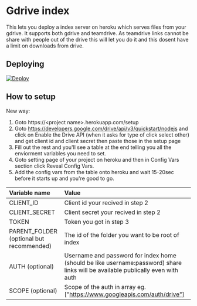 # Gdrive index

This lets you deploy a index server on heroku which serves files from your gdrive. It supports both gdrive and teamdrive.
As teamdrive links cannot be share with people out of the drive this will let you do it and this dosent have a limit on downloads from drive.

## Deploying

[![Deploy](https://www.herokucdn.com/deploy/button.svg)](https://heroku.com/deploy?template=https://github.com/NEOIR/HGDriveIndex)

## How to setup

New way:

1. Goto https://\<project name\>.herokuapp.com/setup
2. Goto https://developers.google.com/drive/api/v3/quickstart/nodejs and click on Enable the Drive API (when it asks for type of click select other) and get client id and client secret then paste those in the setup page
3. Fill out the rest and you'll see a table at the end telling you all the enviorment variables you need to set.
4. Goto setting page of your project on heroku and then in Config Vars section click Reveal Config Vars.
5. Add the config vars from the table onto heroku and wait 15-20sec before it starts up and you're good to go.

| Variable name                            | Value                                                                                                                           |
| :--------------------------------------- | :------------------------------------------------------------------------------------------------------------------------------ |
| CLIENT_ID                                | Client id your recived in step 2                                                                                                |
| CLIENT_SECRET                            | Client secret your recived in step 2                                                                                            |
| TOKEN                                    | Token you got in step 3                                                                                                         |
| PARENT_FOLDER (optional but recommended) | The id of the folder you want to be root of index                                                                               |
| AUTH (optional)                          | Username and password for index home (should be like username:password) share links will be available publically even with auth |
| SCOPE (optional)                         | Scope of the auth in array eg. ["https://www.googleapis.com/auth/drive"]                                                        |
